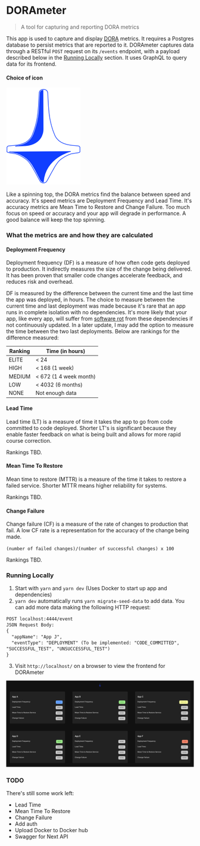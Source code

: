 # DORAmeter

> A tool for capturing and reporting DORA metrics

This app is used to capture and display [DORA](https://cloud.google.com/devops/) metrics. It requires a Postgres
database to persist metrics that are reported to it. DORAmeter captures data through a RESTful `POST` request on its
`/events` endpoint, with a payload described below in the [Running Locally](#running-locally) section. It uses GraphQL
to query data for its frontend.

#### Choice of icon

![](.github/assets/DORAmeter-logo.png)

Like a spinning top, the DORA metrics find the balance between speed and accuracy. It's speed metrics are Deployment Frequency
and Lead Time. It's accuracy metrics are Mean Time to Restore and Change Failure. Too much focus on speed or accuracy
and your app will degrade in performance. A good balance will keep the top spinning.

### What the metrics are and how they are calculated

#### Deployment Frequency

Deployment frequency (DF) is a measure of how often code gets deployed to production. It indirectly measures the size of
the change being delivered. It has been proven that smaller code changes accelerate feedback, and reduces risk and
overhead.

DF is measured by the difference between the current time and the last time the app was deployed, in hours. The choice
to measure between the current time and last deployment was made because it's rare that an app runs in complete
isolation with no dependencies. It's more likely that your app, like every app, will suffer from
[software rot](https://en.wikipedia.org/wiki/Software_rot) from these dependencies if not continuously updated. In a
later update, I may add the option to measure the time between the two last deployments. Below are rankings for the
difference measured:

| Ranking | Time (in hours)        |
| ------- | ---------------------- |
| ELITE   | < 24                   |
| HIGH    | < 168 (1 week)         |
| MEDIUM  | < 672 (1 4 week month) |
| LOW     | < 4032 (6 months)      |
| NONE    | Not enough data        |

#### Lead Time

Lead time (LT) is a measure of time it takes the app to go from code committed to code deployed. Shorter
LT's is significant because they enable faster feedback on what is being built and allows for more rapid course
correction.

Rankings TBD.

#### Mean Time To Restore

Mean time to restore (MTTR) is a measure of the time it takes to restore a failed service. Shorter MTTR means higher
reliability for systems.

Rankings TBD.

#### Change Failure

Change failure (CF) is a measure of the rate of changes to production that fail. A low CF rate is a representation for
the accuracy of the change being made.

`(number of failed changes)/(number of successful changes) x 100`

Rankings TBD.

### Running Locally

1. Start with `yarn` and `yarn dev` (Uses Docker to start up app and dependencies)
2. `yarn dev` automatically runs `yarn migrate-seed-data` to add data. You can add more data making the following HTTP request:

```
POST localhost:4444/event
JSON Request Body:
{
  "appName": "App J",
  "eventType": "DEPLOYMENT" (To be implemented: "CODE_COMMITTED", "SUCCESSFUL_TEST", "UNSUCCESSFUL_TEST")
}
```

3. Visit `http://localhost/` on a browser to view the frontend for DORAmeter

![](.github/assets/DORAmeter-Screen-Shot.png)

### TODO

There's still some work left:

- Lead Time
- Mean Time To Restore
- Change Failure
- Add auth
- Upload Docker to Docker hub
- Swagger for Next API
